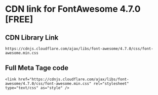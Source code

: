 # CDN link for FontAwesome 4.7.0 [FREE]

## CDN Library Link

```
https://cdnjs.cloudflare.com/ajax/libs/font-awesome/4.7.0/css/font-awesome.min.css
```

## Full Meta Tage code

```
<link href="https://cdnjs.cloudflare.com/ajax/libs/font-awesome/4.7.0/css/font-awesome.min.css" rel="stylesheet" type="text/css" as="style" />
```
